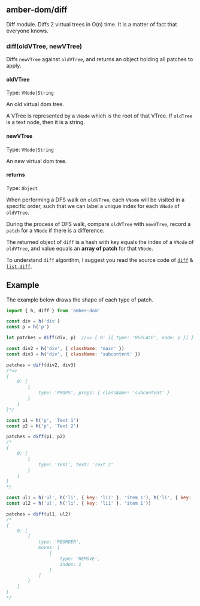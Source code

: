 ## amber-dom/diff

Diff module. Diffs 2 virtual trees in O(n) time. It is a matter of fact that everyone knows.

### diff(oldVTree, newVTree)

Diffs `newVTree` against `oldVTree`, and returns an object holding all patches to apply.

#### oldVTree

Type: `VNode|String`

An old virtual dom tree.

A VTree is represented by a `VNode` which is the root of that VTree. If `oldTree` is a text node, then it is a string.

#### newVTree

Type: `VNode|String`

An new virtual dom tree.

#### returns

Type: `Object`

When performing a DFS walk on `oldVTree`, each `VNode` will be visited in a specific order, such that we can label a unique index for each `VNode` of `oldVTree`.

During the process of DFS walk, compare `oldVTree` with `newVTree`, record a `patch` for a `VNode` if there is a difference.

The returned object of `diff` is a hash with key equals the index of a `VNode` of `oldVTree`, and value equals an **array of patch** for that `VNode`.

To understand `diff` algorithm, I suggest you read the source code of [`diff`](../src/diff/index.js) & [`list-diff`](../src/diff/list-diff.js).

## Example

The example below draws the shape of each type of patch. 

```js
import { h, diff } from 'amber-dom'

const div = h('div')
const p = h('p')

let patches = diff(div, p)  //=> { 0: [{ type: 'REPLACE', node: p }] }

const div2 = h('div', { className: 'main' })
const div3 = h('div', { className: 'subcontent' })

patches = diff(div2, div3)  
/*=>
{
    0: [
        {
            type: 'PROPS', props: { className: 'subcontent' } 
        }
    ]
}*/

const p1 = h('p', 'Text 1')
const p2 = h('p', 'Text 2')

patches = diff(p1, p2)
/*
{
    0: [
        {
            type: 'TEXT', text: 'Text 2'
        }
    ]
}
*/

const ul1 = h('ul', h('li', { key: 'li1' }, 'item 1'), h('li', { key: 'li2' }, 'item 2'))
const ul2 = h('ul', h('li', { key: 'li1' }, 'item 1'))

patches = diff(ul1, ul2)
/*
{
    0: [
        {
            type: 'REORDER',
            moves: [
                {
                    type: 'REMOVE',
                    index: 1
                }
            ]
        }
    ]
}
*/
```

